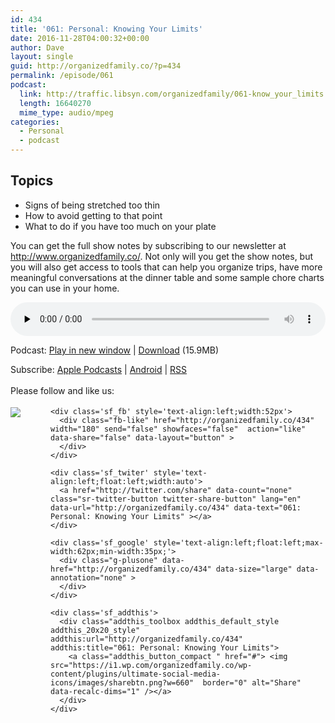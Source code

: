 ```yaml
---
id: 434
title: '061: Personal: Knowing Your Limits'
date: 2016-11-28T04:00:32+00:00
author: Dave
layout: single
guid: http://organizedfamily.co/?p=434
permalink: /episode/061
podcast:
  link: http://traffic.libsyn.com/organizedfamily/061-know_your_limits.mp3
  length: 16640270
  mime_type: audio/mpeg
categories:
  - Personal
  - podcast
---
```

## Topics

  * Signs of being stretched too thin
  * How to avoid getting to that point
  * What to do if you have too much on your plate

You can get the full show notes by subscribing to our newsletter at <http://www.organizedfamily.co/>. Not only will you get the show notes, but you will also get access to tools that can help you organize trips, have more meaningful conversations at the dinner table and some sample chore charts you can use in your home.

<div class="powerpress_player" id="powerpress_player_5382">
  <audio class="wp-audio-shortcode" id="audio-434-62" preload="none" style="width: 100%;" controls="controls"><source type="audio/mpeg" src="http://traffic.libsyn.com/organizedfamily/061-know_your_limits.mp3?_=62" /><a href="http://traffic.libsyn.com/organizedfamily/061-know_your_limits.mp3">http://traffic.libsyn.com/organizedfamily/061-know_your_limits.mp3</a></audio>
</div>

<p class="powerpress_links powerpress_links_mp3">
  Podcast: <a href="http://traffic.libsyn.com/organizedfamily/061-know_your_limits.mp3" class="powerpress_link_pinw" target="_blank" title="Play in new window" onclick="return powerpress_pinw('http://organizedfamily.co/?powerpress_pinw=434-podcast');" rel="nofollow">Play in new window</a> | <a href="http://traffic.libsyn.com/organizedfamily/061-know_your_limits.mp3" class="powerpress_link_d" title="Download" rel="nofollow" download="061-know_your_limits.mp3">Download</a> (15.9MB)
</p>

<p class="powerpress_links powerpress_subscribe_links">
  Subscribe: <a href="https://itunes.apple.com/us/podcast/organized-family/id1047979605?mt=2&ls=1#episodeGuid=http%3A%2F%2Forganizedfamily.co%2F%3Fp%3D434" class="powerpress_link_subscribe powerpress_link_subscribe_itunes" title="Subscribe on Apple Podcasts" rel="nofollow">Apple Podcasts</a> | <a href="http://subscribeonandroid.com/organizedfamily.co/feed/podcast" class="powerpress_link_subscribe powerpress_link_subscribe_android" title="Subscribe on Android" rel="nofollow">Android</a> | <a href="http://organizedfamily.co/feed/podcast" class="powerpress_link_subscribe powerpress_link_subscribe_rss" title="Subscribe via RSS" rel="nofollow">RSS</a>
</p>

<div class='sfsi_Sicons' style='width: 100%; display: inline-block; vertical-align: middle; text-align:left'>
  <div style='margin:0px 8px 0px 0px; line-height: 24px'>
    <span>Please follow and like us:</span>
  </div>
  
  <div class='sfsi_socialwpr'>
    <div class='sf_subscrbe' style='text-align:left;float:left;width:64px'>
      <a href="http://www.specificfeeds.com/widget/emailsubscribe/MTc5ODgx/OA==/" target="_blank"><img src="https://i2.wp.com/organizedfamily.co/wp-content/plugins/ultimate-social-media-icons/images/follow_subscribe.png?w=660" data-recalc-dims="1" /></a>
    </div>
    
    <div class='sf_fb' style='text-align:left;width:52px'>
      <div class="fb-like" href="http://organizedfamily.co/434" width="180" send="false" showfaces="false"  action="like" data-share="false" data-layout="button" >
      </div>
    </div>
    
    <div class='sf_twiter' style='text-align:left;float:left;width:auto'>
      <a href="http://twitter.com/share" data-count="none" class="sr-twitter-button twitter-share-button" lang="en" data-url="http://organizedfamily.co/434" data-text="061: Personal: Knowing Your Limits" ></a>
    </div>
    
    <div class='sf_google' style='text-align:left;float:left;max-width:62px;min-width:35px;'>
      <div class="g-plusone" data-href="http://organizedfamily.co/434" data-size="large" data-annotation="none" >
      </div>
    </div>
    
    <div class='sf_addthis'>
      <div class="addthis_toolbox addthis_default_style addthis_20x20_style" addthis:url="http://organizedfamily.co/434" addthis:title="061: Personal: Knowing Your Limits">
        <a class="addthis_button_compact " href="#"> <img src="https://i1.wp.com/organizedfamily.co/wp-content/plugins/ultimate-social-media-icons/images/sharebtn.png?w=660"  border="0" alt="Share" data-recalc-dims="1" /></a>
      </div>
    </div>
  </div>
</div>